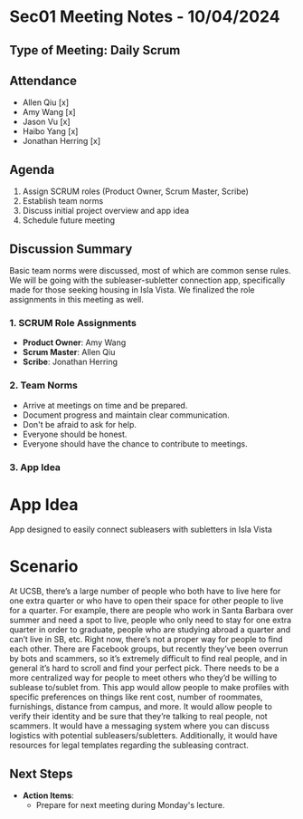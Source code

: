# Sec01 Meeting Notes - 10/04/2024

## Type of Meeting: Daily Scrum

## Attendance

- Allen Qiu [x]
- Amy Wang [x]
- Jason Vu [x]
- Haibo Yang [x]
- Jonathan Herring [x]

## Agenda

1. Assign SCRUM roles (Product Owner, Scrum Master, Scribe)
2. Establish team norms
3. Discuss initial project overview and app idea
4. Schedule future meeting

## Discussion Summary

Basic team norms were discussed, most of which are common sense rules. We will be going with the subleaser-subletter connection app, specifically made for those seeking housing in Isla Vista. We finalized the role assignments in this meeting as well.

### 1. SCRUM Role Assignments

- **Product Owner**: Amy Wang
- **Scrum Master**: Allen Qiu
- **Scribe**: Jonathan Herring

### 2. Team Norms

- Arrive at meetings on time and be prepared.
- Document progress and maintain clear communication.
- Don't be afraid to ask for help.
- Everyone should be honest.
- Everyone should have the chance to contribute to meetings.

### 3. App Idea

# App Idea

App designed to easily connect subleasers with subletters in Isla Vista

# Scenario

At UCSB, there’s a large number of people who both have to live here for one extra quarter or who have to open their space for other people to live for a quarter. For example, there are people who work in Santa Barbara over summer and need a spot to live, people who only need to stay for one extra quarter in order to graduate, people who are studying abroad a quarter and can’t live in SB, etc. Right now, there’s not a proper way for people to find each other. There are Facebook groups, but recently they’ve been overrun by bots and scammers, so it’s extremely difficult to find real people, and in general it’s hard to scroll and find your perfect pick. There needs to be a more centralized way for people to meet others who they’d be willing to sublease to/sublet from. This app would allow people to make profiles with specific preferences on things like rent cost, number of roommates, furnishings, distance from campus, and more. It would allow people to verify their identity and be sure that they’re talking to real people, not scammers. It would have a messaging system where you can discuss logistics with potential subleasers/subletters. Additionally, it would have resources for legal templates regarding the subleasing contract.

## Next Steps

- **Action Items**:
  - Prepare for next meeting during Monday's lecture.
